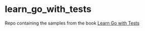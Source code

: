 # learn_go_with_tests

Repo containing the samples from the book [Learn Go with Tests](https://quii.gitbook.io/learn-go-with-tests/)
